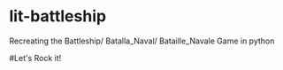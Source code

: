 # lit-battleship
Recreating the Battleship/ Batalla_Naval/ Bataille_Navale Game in python


#Let's Rock it!
